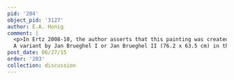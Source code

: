 ```yaml
---
pid: '204'
object_pid: '3127'
author: E.A. Honig
comment: |
  <p>In Ertz 2008-10, the author asserts that this painting was created in collaboration with the atelier of Peter Paul Rubens (1577-1640), p. 1010.<br />
  A variant by Jan Brueghel I or Jan Brueghel II (76.2 x 63.5 cm) in the Metropolitan Museum, New York, formerly attributed to Daniel Seghers.</p>
post_date: 06/27/15
order: '203'
collection: discussion
---
```

